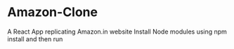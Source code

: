 # Amazon-Clone
A React App replicating Amazon.in website
 Install Node modules using npm install and then run 
